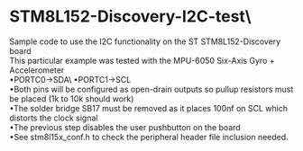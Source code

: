 # STM8L152-Discovery-I2C-test\
Sample code to use the I2C functionality on the ST STM8L152-Discovery board\
This particular example was tested with the MPU-6050 Six-Axis Gyro + Accelerometer\
•PORTC0->SDA\ 
•PORTC1->SCL\
•Both pins will be configured as open-drain outputs so pullup resistors must be placed (1k to 10k should work)\
•The solder bridge SB17 must be removed as it places 100nf on SCL which distorts the clock signal\
•The previous step disables the user pushbutton on the board\
•See stm8l15x_conf.h to check the peripheral header file inclusion needed.
